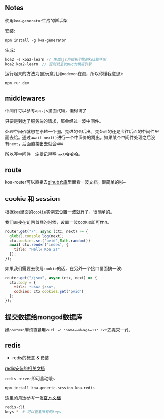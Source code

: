## Notes
使用`koa-generator`生成的脚手架

安装:
```js
npm install -g koa-generator
```

生成:
```js
koa2 -e koa2-learn // 生成ejs为模板引擎的koa脚手架
koa2 koa2-learn  // 否则就是以pug为模板引擎
```

运行起来的方法为(这玩意儿用`nodemon`在跑，所以你懂我意思):
```js
npm run dev
```

## middlewares
中间件可以参考`app.js`里面代码，懒得讲了

只要是到达了服务端的请求，都会经过一波中间件。

处理中间价就想在穿越一个圈，先进的会后出。先处理的还是会往后面的中间件里面去给。通过`await next()`进行一个中间价的跳出。如果某个中间件处理之后没有`next`，后面直接出去就会`404`

所以写中间件一定要记得写`next`哈哈哈。

## route 

koa-router可以直接去[gihub仓库](https://github.com/ZijianHe/koa-router)里面看一波文档。很简单的啦~

## cookie 和 session
根据`koa`里面的`cookie`实例去设置一波就行了，很简单的。

我们直接在访问首页的时候，设置一波cookie即可hhh。
```js
router.get("/", async (ctx, next) => {
  global.console.log(next);
  ctx.cookies.set('pvid',Math.random())
  await ctx.render("index", {
    title: "Hello Koa 2!",
  });
});
```

如果我们需要去使用`cookie`的话，在另外一个接口里面搞一波:
```js
router.get("/json", async (ctx, next) => {
  ctx.body = {
    title: "koa2 json",
    cookies: ctx.cookies.get('pvid')
  };
});
```

## 提交数据给mongod数据库　
嫌`postman`麻烦直接用`curl -d 'name=wd&age=11' xxx`去提交一发。

## redis
- redis的概念 & 安装

[redis安装的相关文档](https://www.runoob.com/redis/redis-install.html)

`redis-server`即可启动哦~

```bash
npm install koa-generic-session koa-redis
```
这里的用法参考一波[官方文档](https://github.com/koajs/generic-session)

```bash
redis-cli
keys *  # 可以查看所有的keys
```

